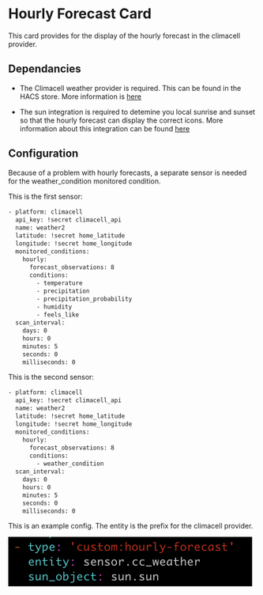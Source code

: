 # Hourly Forecast Card

This card provides for the display of the hourly forecast in the climacell provider.

## Dependancies
* The Climacell weather provider is required.  This can be found in the HACS store.  More information is [here](https://github.com/r-renato/ha-climacell-weather)

* The sun integration is required to detemine you local sunrise and sunset so that the hourly forecast can display the correct icons.  More information about this integration can be found [here](https://www.home-assistant.io/integrations/sun/)

## Configuration

Because of a problem with hourly forecasts, a separate  sensor is needed for the weather_condition monitored condition.

This is the first sensor:

```
- platform: climacell
  api_key: !secret climacell_api
  name: weather2
  latitude: !secret home_latitude
  longitude: !secret home_longitude
  monitored_conditions:
    hourly:
      forecast_observations: 8
      conditions:
        - temperature
        - precipitation
        - precipitation_probability
        - humidity
        - feels_like
  scan_interval:
    days: 0
    hours: 0
    minutes: 5
    seconds: 0
    milliseconds: 0
```

This is the second sensor:
```
- platform: climacell
  api_key: !secret climacell_api
  name: weather2
  latitude: !secret home_latitude
  longitude: !secret home_longitude
  monitored_conditions:
    hourly:
      forecast_observations: 8
      conditions:
        - weather_condition
  scan_interval:
    days: 0
    hours: 0
    minutes: 5
    seconds: 0
    milliseconds: 0
```

This is an example config.  The entity is the prefix for the climacell provider.

![config](config.png)
